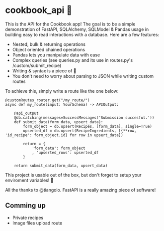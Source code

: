 # cookbook_api 🍔
This is the API for the Cookbook app! The goal is to be a simple demonstration of FastAPI, SQLAlchemy, SQLModel & Pandas usage in building easy to read interactions with a database. Here are a few features:

- Nested, bulk & returning operations
- Object oriented chained operations
- Pandas lets you manipulate data with ease
- Complex queries (see queries.py and its use in routes.py's /custom/submit_recipe)
- Writing & syntax is a piece of 🍰
- You don't need to worry about parsing to JSON while writing custom routes

To achieve this, simply write a route like the one below:
```
@customRoutes_router.get("/my_route/")
async def my_route(input: YourSchema) -> APIOutput:

    @api_output
    @db.catching(messages=SuccessMessages('Submission succesful.'))
    def submit_data(form_data, upsert_data):
        form_object = db.upsert(Recipes, [form_data], single=True)
        upserted_df = db.upsert(RecipeIngredients, [{**row, 'id_recipe': form_object.id} for row in upsert_data])

        return = {
            'form_data': form_object
            , 'upserted_rows': upserted_df
        }

    return submit_data(form_data, upsert_data)
```

This project is usable out of the box, but don't forget to setup your enviroment variables! 🚀

All the thanks to @tiangolo. FastAPI is a really amazing piece of software!

## Comming up
- Private recipes
- Image files upload route
